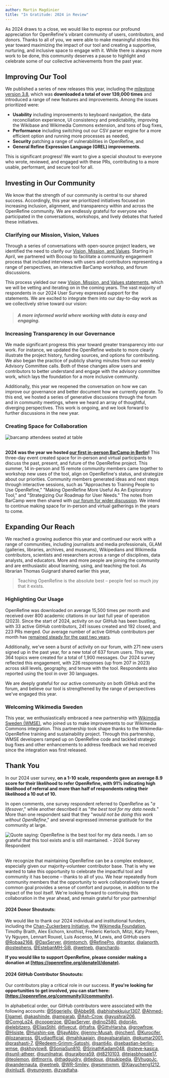```yaml
---
author: Martin Magdinier
title: "In Gratitude: 2024 in Review"
---
```


As 2024 draws to a close, we would like to express our profound appreciation for OpenRefine's vibrant community of users, contributors, and donors. Thanks to all of you, we were able to make meaningful strides this year toward maximizing the impact of our tool and creating a supportive, nurturing, and inclusive space to engage with it. While there is always more work to be done, this community deserves a pause to highlight and celebrate some of our collective achievements from the past year. 
<!--truncate-->
## Improving Our Tool

We published a series of new releases this year, including the [milestone version 3.8](https://github.com/OpenRefine/OpenRefine/releases/tag/3.8-beta1), which was **downloaded a total of over 139,000 times** and introduced a range of new features and improvements. Among the issues prioritized were:
* **Usability** including improvements to keyboard navigation, the data reconciliation experience, UI consistency and predictability, improving the Wikibase and Wikimedia Commons extension, and tons of bug fixes, 
* **Performance** including switching out our CSV parser engine for a more efficient option and running more processes as needed, 
* **Security** patching a range of vulnerabilities in OpenRefine, and
* **General Refine Expression Language (GREL) improvements**. 

This is significant progress! We want to give a special shoutout to everyone who wrote, reviewed, and engaged with these PRs, contributing to a more usable, performant, and secure tool for all.

## Investing in Our Community

We know that the strength of our community is central to our shared success. Accordingly, this year we prioritized initiatives focused on increasing inclusion, alignment, and transparency within and across the OpenRefine community. We are endlessly grateful for everyone who participated in the conversations, workshops, and lively debates that fueled these initiatives.

### Clarifying our Mission, Vision, Values

Through a series of conversations with open-source project leaders, we identified the need to clarify our [Vision, Mission, and Values](https://forum.openrefine.org/t/feedback-request-on-openrefines-draft-vision-mission-values/1619/8). Starting in April, we partnered with Bocoup to facilitate a community engagement process that included interviews with users and contributors representing a range of perspectives, an interactive BarCamp workshop, and forum discussions. 

This process yielded our new [Vision, Mission, and Values statements](/mission_vision), which we will be vetting and iterating on in the coming years. The vast majority of respondents in our 2024 User Survey expressed support for the statements. We are excited to integrate them into our day-to-day work as we collectively strive toward our vision:
> ####  _**A more informed world where working with data is easy and engaging.**_

### Increasing Transparency in our Governance

We made significant progress this year toward greater transparency into our work. For instance, we updated the OpenRefine website to more clearly illustrate the project history, funding sources, and options for contributing. We also began the practice of publicly sharing minutes from our weekly Advisory Committee calls. Both of these changes allow users and contributors to better understand and engage with the advisory committee work, which lays the foundation for a more inclusive community. 

Additionally, this year we reopened the conversation on how we can improve our governance and better document how we currently operate. To this end, we hosted a series of generative discussions through the forum and in community meetings, where we heard an array of thoughtful, diverging perspectives. This work is ongoing, and we look forward to further discussions in the new year. 

### Creating Space for Collaboration



<img src="/img/2024barcamp/1719406847962.jpeg" alt="barcamp attendees seated at table"/> <br> </br>

**2024 was the year we hosted [our first in-person BarCamp in Berlin](/blog/2024/07/10/barcamp-2024)!** This three-day event created space for in-person and virtual participants to discuss the past, present, and future of the OpenRefine project. This summer, 14 in-person and 15 remote community members came together to workshop new uses of the tool, align on OpenRefine's status, and strategize about our priorities. Community members generated ideas and next steps through interactive sessions, such as "Approaches to Training People to Use OpenRefine," "Making OpenRefine More Useful As An Exploratory Tool," and "Strategizing Our Roadmap for User Needs." The notes from BarCamp were then shared with [our forum for wider discussion](https://forum.openrefine.org/tag/barcamp-2024). We intend to continue making space for in-person and virtual gatherings in the years to come.

## Expanding Our Reach

We reached a growing audience this year and continued our work with a range of communities, including journalists and media professionals, GLAM (galleries, libraries, archives, and museums), Wikipedians and Wikimedia contributors, scientists and researchers across a range of disciplines, data analysts, and educators. More and more people are joining the community and are enthusiastic about learning, using, and teaching the tool. As librarian Thomas Guignard shared earlier this year, 
> Teaching OpenRefine is the absolute best – people feel so much joy that it exists.

### Highlighting Our Usage

OpenRefine was downloaded on average 15,500 times per month and received over 800 academic citations in our last full year of operation (2023). Since the start of 2024, activity on our GitHub has been bustling, with 33 active GitHub contributors, 241 issues created and 192 closed, and 223 PRs merged. Our average number of active GitHub contributors per month has [remained steady for the past two years](/usage#contribution-statistics). 

Additionally, we've seen a burst of activity on our forum, with 271 new users signed up in the past year, for a new total of 637 forum users. This year, 364 topics were created for a total of 1,900 messages. Our 2024 survey reflected this engagement, with 226 responses (up from 207 in 2023) across skill levels, geography, and tenure with the tool. Respondents also reported using the tool in over 30 languages. 

We are deeply grateful for our active community on both GitHub and the forum, and believe our tool is strengthened by the range of perspectives we've engaged this year. 


### Welcoming Wikimedia Sweden

This year, we enthusiastically embraced a new partnership with [Wikimedia Sweden (WMSE)](https://wikimedia.se/), who joined us to make improvements to our Wikimedia Commons integration. This partnership took shape thanks to the Wikimedia-OpenRefine training and sustainability project. Through this partnership, WMSE developers ramped up on OpenRefine code and tackled strategic bug fixes and other enhancements to address feedback we had received since the integration was first released. 


## Thank You

In our 2024 user survey, **on a 1-10 scale, respondents gave an average 8.9 score for their likelihood to refer OpenRefine, with 91% indicating high likelihood of referral and more than half of respondents rating their likelihood a 10 out of 10.** 

In open comments, one survey respondent referred to OpenRefine as "_a lifesaver_," while another described it as "_the best tool for my data needs._" More than one respondent said that they "_would not be doing this work without OpenRefine_," and several expressed immense gratitude for the community at large. 

<img src="/img/2024-quote.png" alt="Quote saying: OpenRefine is the best tool for my data needs. I am so grateful that this tool exists and is still maintained. - 2024 Survey Respondent"/> <br> </br>

We recognize that maintaining OpenRefine can be a complex endeavor, especially given our majority-volunteer contributor base. That is why we wanted to take this opportunity to celebrate the impactful tool and community it has become – thanks to all of you. We hear repeatedly from community members that the opportunity to work collaboratively toward a common goal provides a sense of comfort and purpose, in addition to the impact of the tool itself. We're looking forward to continuing this collaboration in the year ahead, and remain grateful for your partnership!

#### 2024 Donor Shoutouts: 

We would like to thank our 2024 individual and institutional funders, including the [Chan-Zuckerberg Initiative](https://chanzuckerberg.com/), the [Wikimedia Foundation](https://wikimediafoundation.org/), Timothy Braith, Alex Eichorn, knothist, Frederic Kerloch, Mitzi, Katy Preen, Vy Nguyen, Lennart Rouxel, Luis Ascenso, M Lewis, and GitHub users [@Robaa2168](https://github.com/Robaa2168), [@DaxServer](https://github.com/DaxServer), [@timtomch](https://github.com/timtomch), [@RefinePro](https://github.com/RefinePro), [@trantor](https://github.com/trantor), [@alanorth](https://github.com/alanorth), [@ostephens](https://github.com/ostephens), [@EstebanMH-SiB](https://github.com/EstebanMH-SiB), [@wetneb](https://github.com/wetneb), [@anchardo](https://github.com/anchardo). 

**If you would like to support OpenRefine, please consider making a donation at [https://openrefine.org/donate](/donate).**

#### 2024 GitHub Contributor Shoutouts: 

Our contributors play a critical role in our success. **If you're looking for opportunities to get involved, you can start here: [https://openrefine.org/community](/community).**

In alphabetical order, our GitHub contributors were associated with the following accounts: [@5tigerjelly](https://github.com/5tigerjelly), [@Abbe98](https://github.com/Abbe98), [@abhishekkujur1307](https://github.com/abhishekkujur1307), [@Ahmed-Elgamel](https://github.com/Ahmed-Elgamel), [@akashinde](https://github.com/akashinde), [@amparab](https://github.com/amparab), [@Ash-Crow](https://github.com/Ash-Crow), [@ayushrai206](https://github.com/ayushrai206), [@ComgLq24](https://github.com/ComgLq24), [@cooperzoe](https://github.com/cooperzoe), [@DaxServer](https://github.com/DaxServer), [@dino2580](https://github.com/dino2580), [@dori4n](https://github.com/dori4n), [@elebitzero](https://github.com/elebitzero), [@EliasStihl](https://github.com/EliasStihl), [@fivecut](https://github.com/fivecut), [@frafra](https://github.com/frafra), [@GittyHarsha](https://github.com/GittyHarsha), [@growfrow](https://github.com/growfrow), [@Hisiste](https://github.com/Hisiste), [@Huishin-pie](https://github.com/Huishin), [@IjayAbby](https://github.com/IjayAbby), [@jenny-Musah](https://github.com/jenny-Musah), [@jnchen1](https://github.com/jnchen1), [@Kurocifer](https://github.com/Kurocifer), [@lozanaross](https://github.com/lozanaross), [@Lydiaofficial](https://github.com/Lydiaofficial), [@mahikaajain](https://github.com/mahikaajain), [@payalsaraljain](https://github.com/payalsaraljain), [@pkumar2001](https://github.com/pkumar2001), [@prashasti-7](https://github.com/prashasti-7), [@Redeem-Grimm-Satoshi](https://github.com/Redeem-Grimm-Satoshi), [@santi4o](https://github.com/santi4o), [@sebastian-berlin-wmse](https://github.com/sebastian-berlin-wmse), [@skhoylow8](https://github.com/skhoylow8), [@SoniaSun810](https://github.com/SoniaSun810), [@SrinathKadam048](https://github.com/SrinathKadam048), [@steve-kasica](https://github.com/steve-kasica), [@sunil-atheer](https://github.com/sunil-atheer), [@sunilnatraj](https://github.com/sunilnatraj), [@surajbora59](https://github.com/surajbora59), [@t8210103](https://github.com/t8210103), [@tejasbhosale17](https://github.com/tejasbhosale17), [@teolemon](https://github.com/teolemon), [@tfmorris](https://github.com/tfmorris), [@thadguidry](https://github.com/thadguidry), [@tledoux](https://github.com/tledoux), [@tsukipedia](https://github.com/tsukipedia), [@VhugoJc](https://github.com/VhugoJc), [@wandernauta](https://github.com/wandernauta), [@wetneb](https://github.com/wetneb), [@WR-Smiley](https://github.com/WR-Smiley), [@wsmmxmm](https://github.com/wsmmxmm), [@Xiayucheng1212](https://github.com/Xiayucheng1212), [@xinluz6](https://github.com/xinluz6), [@yeungven](https://github.com/yeungven), [@zyadtaha](https://github.com/zyadtaha). 
